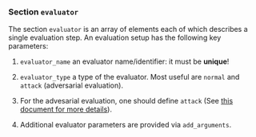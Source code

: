 ### Section `evaluator`

The section `evaluator` is an array of elements each of which describes a single  evaluation step. 
An evaluation setup has the following key parameters:

1. `evaluator_name` an evaluator name/identifier: it must be **unique**!

2. `evaluator_type` a type of the evaluator. Most useful are `normal` and `attack` (adversarial evaluation).

3. For the advesarial evaluation, one should define `attack` (See [this document for more details](attack.md)).

4. Additional evaluator parameters are provided via `add_arguments`.  